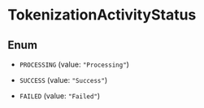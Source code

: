 

# TokenizationActivityStatus

## Enum


* `PROCESSING` (value: `"Processing"`)

* `SUCCESS` (value: `"Success"`)

* `FAILED` (value: `"Failed"`)



